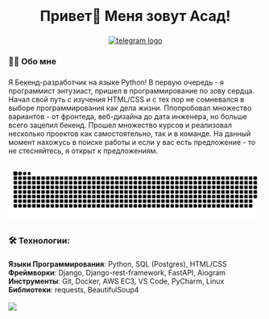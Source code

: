 <br clear="both">


###

<h1 align="center">Привет👋 Меня зовут Асад!</h1>

###

<div align="center">
  <a href="https://t.me/asadhimself" target="_blank">
    <img src="https://img.shields.io/static/v1?message=Telegram&logo=telegram&label=&color=2CA5E0&logoColor=white&labelColor=&style=for-the-badge" height="25" alt="telegram logo"  />
  </a>
</div>

###

<h3 align="left">👩‍💻  Обо мне</h3>

###

<p align="left">Я Бекенд-разработчик на языке Python! В первую очередь - я программист энтузиаст, пришел в программирование по зову сердца. Начал свой путь с изучения HTML/CSS и с тех пор
не сомневался в выборе программирования как дела жизни. Ппопробовал множество вариантов - от фронтеда, веб-дизайна до дата инженера, но больше всего зацепил бекенд. Прошел множество курсов 
и реализовал несколько проектов как самостоятельно, так и в команде. На данный момент нахожусь в поиске работы и если у вас есть предложение - то не стесняйтесь, я открыт к предложениям.</p>

###

<p align="center">
<img src="https://github.com/Asadhimself/Asadhimself/blob/output/github-contribution-grid-snake-dark.svg" />

</p>

###

<h3 align="left">🛠 Технологии:</h3>

###

<div align="left">
  <b>Языки Программирования</b>: Python, SQL (Postgres), HTML/CSS <br>
  <b>Фреймворки</b>: Django, Django-rest-framework, FastAPI, Aiogram <br>
  <b>Инструменты</b>: Git, Docker, AWS EC3, VS Code, PyCharm, Linux <br>
  <b>Библиотеки</b>: requests, BeautifulSoup4 <br>
  <br>
  <img src="https://skillicons.dev/icons?i=python,postgresql,fastapi,django,git,docker,aws,html,css,vscode,linux" /><br>
</div>


